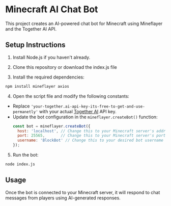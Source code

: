 # Minecraft AI Chat Bot

This project creates an AI-powered chat bot for Minecraft using Mineflayer and the Together AI API.

## Setup Instructions

1. Install Node.js if you haven't already.

2. Clone this repository or download the index.js file

3. Install the required dependencies:
```bash
npm install mineflayer axios
```

4. Open the script file and modify the following constants:

- Replace `'your-together.ai-api-key-its-free-to-get-and-use-permanetly'` with your actual [Together AI](https://api.together.ai) API key.
- Update the bot configuration in the `mineflayer.createBot()` function:
  ```javascript
  const bot = mineflayer.createBot({
    host: 'localhost', // Change this to your Minecraft server's address
    port: 25565,       // Change this to your Minecraft server's port
    username: 'BlockBot' // Change this to your desired bot username
  });
  ```

5. Run the bot:
```bash
node index.js
```

## Usage

Once the bot is connected to your Minecraft server, it will respond to chat messages from players using AI-generated responses.
